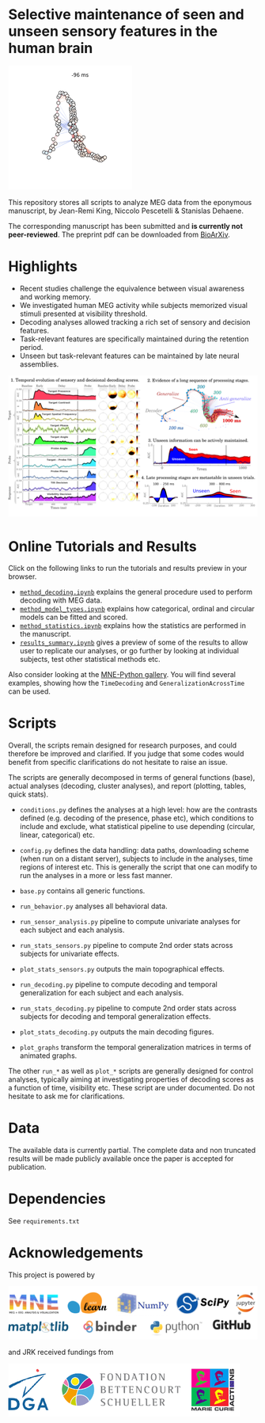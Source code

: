 Selective maintenance of seen and unseen sensory features in the human brain
============================================================================

![demo](docs/graph_target_circAngle_fast.gif)

This repository stores all scripts to analyze MEG data from the eponymous manuscript, by Jean-Remi King, Niccolo Pescetelli & Stanislas Dehaene.

The corresponding manuscript has been submitted and **is currently not peer-reviewed**. The preprint pdf can be downloaded from [BioArXiv](http://biorxiv.org/content/early/2016/02/18/040030).

Highlights
==========

* Recent studies challenge the equivalence between visual awareness and working memory.
* We investigated human MEG activity while subjects memorized visual stimuli presented at visibility threshold.
* Decoding analyses allowed tracking a rich set of sensory and decision features.
* Task-relevant features are specifically maintained during the retention period.
* Unseen but task-relevant features can be maintained by late neural assemblies.

![coverletter](docs/coverletter.png)


Online Tutorials and Results
============================

Click on the following links to run the tutorials and results preview in your browser.
* [`method_decoding.ipynb`](http://mybinder.org/repo/kingjr/decoding_unconscious_maintenance/notebook/method_decoding.ipynb) explains the general procedure used to perform decoding with MEG data.
* [`method_model_types.ipynb`](http://mybinder.org/repo/kingjr/decoding_unconscious_maintenance/notebook/method_model_types.ipynb) explains how categorical, ordinal and circular models can be fitted and scored.
* [`method_statistics.ipynb`](http://mybinder.org/repo/kingjr/decoding_unconscious_maintenance/notebook/method_statistics.ipynb) explains how the statistics are performed in the manuscript.
* [`results_summary.ipynb`](http://mybinder.org/repo/kingjr/decoding_unconscious_maintenance/notebook/results_summary.ipynb) gives a preview of some of the results to allow user to replicate our analyses, or go further by looking at individual subjects, test other statistical methods etc.

Also consider looking at the [MNE-Python gallery](http://martinos.org/mne/dev/auto_examples/). You will find several examples, showing how the `TimeDecoding` and `GeneralizationAcrossTime` can be used.

Scripts
=======

Overall, the scripts remain designed for research purposes, and could therefore be improved and clarified. If you judge that some codes would benefit from specific clarifications do not hesitate to raise an issue.

The scripts are generally decomposed in terms of general functions (base), actual analyses (decoding, cluster analyses), and report (plotting, tables, quick stats).

- `conditions.py` defines the analyses at a high level: how are the contrasts defined (e.g. decoding of the presence, phase etc), which conditions to include and exclude, what statistical pipeline to use depending (circular, linear, categorical) etc.

- `config.py` defines the data handling: data paths, downloading scheme (when run on a distant server), subjects to include in the analyses, time regions of interest etc. This is generally the script that one can modify to run the analyses in a more or less fast manner.

- `base.py` contains all generic functions.

- `run_behavior.py` analyses all behavioral data.

- `run_sensor_analysis.py` pipeline to compute univariate analyses for each subject and each analysis.

- `run_stats_sensors.py` pipeline to compute 2nd order stats across subjects for univariate effects.

- `plot_stats_sensors.py` outputs the main topographical effects.

- `run_decoding.py` pipeline to compute decoding and temporal generalization for each subject and each analysis.

- `run_stats_decoding.py` pipeline to compute 2nd order stats across subjects for decoding and temporal generalization effects.

- `plot_stats_decoding.py` outputs the main decoding figures.

- `plot_graphs` transform the temporal generalization matrices in terms of animated graphs.

The other `run_*` as well as `plot_*` scripts are generally designed for control analyses, typically aiming at investigating properties of decoding scores as a function of time, visibility etc. These script are under documented. Do not hesitate to ask me for clarifications.

Data
====

The available data is currently partial. The complete data and non truncated results will be made publicly available once the paper is accepted for publication.

Dependencies
============

See `requirements.txt`


Acknowledgements
================

This project is powered by

![logos](docs/logo_computing.png)

and JRK received fundings from

![logos](docs/logo_funding.png)
